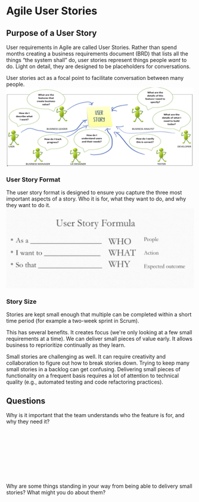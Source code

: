 # Agile User Stories


## Purpose of a User Story

User requirements in Agile are called User Stories. Rather than spend months creating a business requirements document (BRD) that lists all the things “the system shall” do, user stories represent things people <em>want</em> to do. Light on detail, they are designed to be placeholders for conversations.

User stories act as a focal point to facilitate conversation between many people.
![Stories Value](media/stories-value.png)

### User Story Format

The user story format is designed to ensure you capture the three most important aspects of a story. Who it is for, what they want to do, and why they want to do it.
![Story format](media/story-format.png)

### Story Size
Stories are kept small enough that multiple can be completed within a short time period (for example a two-week sprint in Scrum).

This has several benefits. It creates focus (we're only looking at a few small requirements at a time). We can deliver small pieces of value early. It allows business to reprioritize continually as they learn. 

Small stories are challenging as well. It can require creativity and collaboration to figure out how to break stories down. Trying to keep many small stories in a backlog can get confusing. Delivering small pieces of functionality on a frequent basis requires a lot of attention to technical quality (e.g., automated testing and code refactoring practices).


## Questions

Why is it important that the team understands who the feature is for, and why they need it?

```









```

Why are some things standing in your way from being able to delivery small stories?  What might you do about them?

```









```
